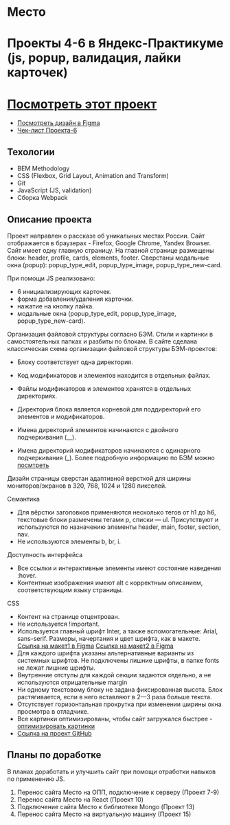# Место
# Проекты 4-6  в Яндекс-Практикуме (js, popup, валидация, лайки карточек)
# [Посмотреть этот проект](https://elenapapruga.github.io/mesto_4_6/)
* [Посмотреть дизайн в Figma](https://www.figma.com/file/2cn9N9jSkmxD84oJik7xL7/JavaScript.-Sprint-4?node-id=0%3A1)
* [Чек-лист Проекта-6](https://code.s3.yandex.net/web-developer/checklists-pdf/new-program/checklist-6.pdf)

## Техологии
* BEM Methodology
* CSS (Flexbox, Grid Layout, Animation and Transform)
* Git
* JavaScript (JS, validation)
* Сборка Webpack

## Описание проекта
Проект направлен о рассказе об уникальных местах России.
Сайт отображается в браузерах - Firefox, Google Chrome, Yandex Browser.
Сайт имеет одну главную страницу. На главной странице размещены блоки: header, profile, cards, elements, footer. Сверстаны модальные окна (popup): popup_type_edit, popup_type_image, popup_type_new-card.

При помощи JS реализовано:
* 6 инициализирующих карточек.
* форма добавления/удаления карточки.
* нажатие на кнопку лайка.
* модальные окна (popup_type_edit, popup_type_image, popup_type_new-card).

Организация файловой структуры согласно БЭМ.
Стили и картинки в самостоятельных папках и разбиты по блокам.
В сайте сделана классическая схема организации файловой структуры БЭМ-проектов:

* Блоку соответствует одна директория.

* Код модификаторов и элементов находится в отдельных файлах.

* Файлы модификаторов и элементов хранятся в отдельных директориях.

* Директория блока является корневой для поддиректорий его элементов и модификаторов.

* Имена директорий элементов начинаются с двойного подчеркивания (__).

* Имена директорий модификаторов начинаются с одинарного подчеркивания (_).
Более подробную информацию по БЭМ можно [посмтреть](https://ru.bem.info/)


Дизайн страницы сверстан адаптивной версткой для ширины мониторов/экранов в 320, 768, 1024 и 1280 пикселей. 

Семантика
* Для вёрстки заголовков применяются несколько тегов от h1 до h6, текстовые блоки размечены тегами p, списки — ul. Присутствуют и используются по назначению элементы header, main, footer, section, nav.
* Не используются элементы b, br, i.


Доступность интерфейса
* Все ссылки и интерактивные элементы имеют состояние наведения :hover.
* Контентные изображения имеют alt с корректным описанием, соответствующим языку страницы.

CSS
* Контент на странице отцентрован.
* Не используется !important.
* Используется главный шрифт Inter, а также вспомогательные: Arial, sans-serif. Размеры, начертания и цвет шрифта, как в макете.
[Ссылка на макет1 в Figma](https://www.figma.com/file/2cn9N9jSkmxD84oJik7xL7/JavaScript.-Sprint-4?node-id=0%3A1)
[Ссылка на макет2 в Figma](https://www.figma.com/file/bjyvbKKJN2naO0ucURl2Z0/JavaScript.-Sprint-5?node-id=0%3A1)
* Для каждого шрифта указаны альтернативные варианты из системных шрифтов. Не подключены лишние шрифты, в папке fonts не лежат лишние шрифты.
* Внутренние отступы для каждой секции задаются отдельно, а не используются отрицательные margin
* Ни одному текстовому блоку не задана фиксированная высота. Блок растягивается, если в него вставляют в 2—3 раза больше текста.
* Отсутствует горизонтальная прокрутка при изменении ширины окна просмотра в отладчике.
* Все картинки оптимизированы, чтобы сайт загружался быстрее - [оптимизировать картинки](https://tinypng.com/)
* [Ссылка на проект GitHub](https://elenapapruga.github.io/mesto/)

## Планы по доработке
В планах доработать и улучшить сайт при помощи отработки навыков по применению JS. 
1. Перенос сайта Место на ОПП, подключение к серверу (Проект 7-9)
2. Перенос сайта Место на React (Проект 10)
3. Подключение сайта Место к библиотеке Mongo (Проект 13)
4. Перенос сайта Место на виртуальную машину (Проект 15)
